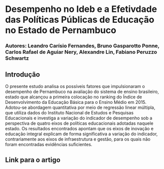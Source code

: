 # Desempenho no Ideb e a Efetivdade das Políticas Públicas de Educação no Estado de Pernambuco

### Autores: Leandro Carísio Fernandes, Bruno Gasparotto Ponne, Carlos Rafael de Aguiar Nery, Alexandre Lin, Fabiano Peruzzo Schwartz

## Introdução

O presente estudo analisa os possíveis fatores que impulsionaram o desempenho de Pernambuco na avaliação do sistema de ensino brasileiro, estado que alcançou a primeira colocação no ranking do Índice de Desenvolvimento da Educação Básica para o Ensino Médio em 2015. Adotou-se abordagem quantitativa por meio de regressão linear múltipla, que utiliza dados do Instituto Nacional de Estudos e Pesquisas Educacionais e investiga a variação do indicador de desempenho sob a perspectiva de quatro eixos de políticas educacionais adotadas naquele estado. Os resultados encontrados apontam que os eixos de inovação e educação integral explicam de forma significativa a variação do indicador, contrariamente aos eixos de infraestrutura e gestão, para os quais não foram encontradas evidências suficientes.

## Link para o artigo 
